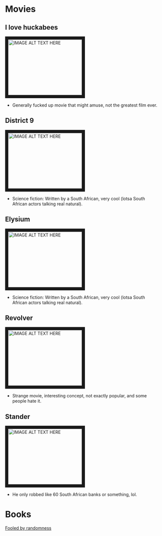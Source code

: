 # Movies
## I love huckabees
<a href="http://www.youtube.com/watch?feature=player_embedded&v=2eOLOmCjRPY
" target="_blank"><img src="http://img.youtube.com/vi/2eOLOmCjRPY/0.jpg"
alt="IMAGE ALT TEXT HERE" width="240" height="180" border="10" /></a>
- Generally fucked up movie that might amuse, not the greatest film ever.

## District 9
<a href="http://www.youtube.com/watch?feature=player_embedded&v=bAQYsOrfDaY
" target="_blank"><img src="http://img.youtube.com/vi/bAQYsOrfDaY/0.jpg"
alt="IMAGE ALT TEXT HERE" width="240" height="180" border="10" /></a>
- Science fiction: Written by a South African, very cool (lotsa South African actors talking real natural).

## Elysium
<a href="http://www.youtube.com/watch?feature=player_embedded&v=QILNSgou5BY
" target="_blank"><img src="http://img.youtube.com/vi/QILNSgou5BY/0.jpg"
alt="IMAGE ALT TEXT HERE" width="240" height="180" border="10" /></a>
- Science fiction: Written by a South African, very cool (lotsa South African actors talking real natural).

## Revolver
<a href="http://www.youtube.com/watch?feature=player_embedded&v=M9JAYfZOHms
" target="_blank"><img src="http://img.youtube.com/vi/M9JAYfZOHms/0.jpg"
alt="IMAGE ALT TEXT HERE" width="240" height="180" border="10" /></a>
- Strange movie, interesting concept, not exactly popular, and some people hate it.

## Stander
<a href="http://www.youtube.com/watch?feature=player_embedded&v=XrHtEbTr78s
" target="_blank"><img src="http://img.youtube.com/vi/XrHtEbTr78s/0.jpg"
alt="IMAGE ALT TEXT HERE" width="240" height="180" border="10" /></a>
- He only robbed like 60 South African banks or something, lol.

# Books
[Fooled by randomness](http://www.amazon.com/Fooled-Randomness-Hidden-Markets-Incerto/dp/0812975219/ref=sr_1_1?ie=UTF8&qid=1460607982&sr=8-1&keywords=fooled+by+randomness)
